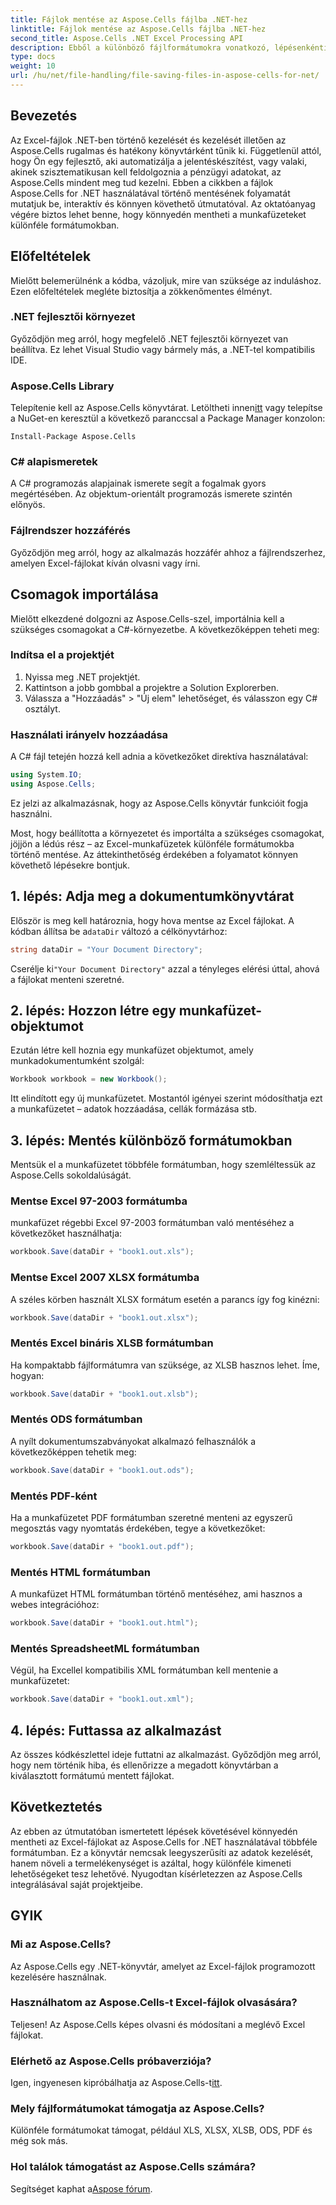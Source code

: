 ```yaml
---
title: Fájlok mentése az Aspose.Cells fájlba .NET-hez
linktitle: Fájlok mentése az Aspose.Cells fájlba .NET-hez
second_title: Aspose.Cells .NET Excel Processing API
description: Ebből a különböző fájlformátumokra vonatkozó, lépésenkénti útmutatóból megtudhatja, hogyan menthet fájlokat az Aspose.Cells for .NET-be.
type: docs
weight: 10
url: /hu/net/file-handling/file-saving-files-in-aspose-cells-for-net/
---
```

## Bevezetés
Az Excel-fájlok .NET-ben történő kezelését és kezelését illetően az Aspose.Cells rugalmas és hatékony könyvtárként tűnik ki. Függetlenül attól, hogy Ön egy fejlesztő, aki automatizálja a jelentéskészítést, vagy valaki, akinek szisztematikusan kell feldolgoznia a pénzügyi adatokat, az Aspose.Cells mindent meg tud kezelni. Ebben a cikkben a fájlok Aspose.Cells for .NET használatával történő mentésének folyamatát mutatjuk be, interaktív és könnyen követhető útmutatóval. Az oktatóanyag végére biztos lehet benne, hogy könnyedén mentheti a munkafüzeteket különféle formátumokban.

## Előfeltételek

Mielőtt belemerülnénk a kódba, vázoljuk, mire van szüksége az induláshoz. Ezen előfeltételek megléte biztosítja a zökkenőmentes élményt.

### .NET fejlesztői környezet
Győződjön meg arról, hogy megfelelő .NET fejlesztői környezet van beállítva. Ez lehet Visual Studio vagy bármely más, a .NET-tel kompatibilis IDE.

### Aspose.Cells Library
 Telepítenie kell az Aspose.Cells könyvtárat. Letöltheti innen[itt](https://releases.aspose.com/cells/net/) vagy telepítse a NuGet-en keresztül a következő paranccsal a Package Manager konzolon:
```
Install-Package Aspose.Cells
```

### C# alapismeretek
A C# programozás alapjainak ismerete segít a fogalmak gyors megértésében. Az objektum-orientált programozás ismerete szintén előnyös.

### Fájlrendszer hozzáférés
Győződjön meg arról, hogy az alkalmazás hozzáfér ahhoz a fájlrendszerhez, amelyen Excel-fájlokat kíván olvasni vagy írni. 

## Csomagok importálása

Mielőtt elkezdené dolgozni az Aspose.Cells-szel, importálnia kell a szükséges csomagokat a C#-környezetbe. A következőképpen teheti meg:

### Indítsa el a projektjét
1. Nyissa meg .NET projektjét.
2. Kattintson a jobb gombbal a projektre a Solution Explorerben.
3. Válassza a "Hozzáadás" > "Új elem" lehetőséget, és válasszon egy C# osztályt.

### Használati irányelv hozzáadása
A C# fájl tetején hozzá kell adnia a következőket direktíva használatával:
```csharp
using System.IO;
using Aspose.Cells;
```
Ez jelzi az alkalmazásnak, hogy az Aspose.Cells könyvtár funkcióit fogja használni.

Most, hogy beállította a környezetet és importálta a szükséges csomagokat, jöjjön a lédús rész – az Excel-munkafüzetek különféle formátumokba történő mentése. Az áttekinthetőség érdekében a folyamatot könnyen követhető lépésekre bontjuk.

## 1. lépés: Adja meg a dokumentumkönyvtárat

 Először is meg kell határoznia, hogy hova mentse az Excel fájlokat. A kódban állítsa be a`dataDir` változó a célkönyvtárhoz:

```csharp
string dataDir = "Your Document Directory"; 
```
 Cserélje ki`"Your Document Directory"` azzal a tényleges elérési úttal, ahová a fájlokat menteni szeretné.

## 2. lépés: Hozzon létre egy munkafüzet-objektumot

Ezután létre kell hoznia egy munkafüzet objektumot, amely munkadokumentumként szolgál:
```csharp
Workbook workbook = new Workbook(); 
```
Itt elindított egy új munkafüzetet. Mostantól igényei szerint módosíthatja ezt a munkafüzetet – adatok hozzáadása, cellák formázása stb.

## 3. lépés: Mentés különböző formátumokban

Mentsük el a munkafüzetet többféle formátumban, hogy szemléltessük az Aspose.Cells sokoldalúságát.

### Mentse Excel 97-2003 formátumba

munkafüzet régebbi Excel 97-2003 formátumban való mentéséhez a következőket használhatja:
```csharp
workbook.Save(dataDir + "book1.out.xls"); 
```

### Mentse Excel 2007 XLSX formátumba
A széles körben használt XLSX formátum esetén a parancs így fog kinézni:
```csharp
workbook.Save(dataDir + "book1.out.xlsx"); 
```

### Mentés Excel bináris XLSB formátumban
Ha kompaktabb fájlformátumra van szüksége, az XLSB hasznos lehet. Íme, hogyan:
```csharp
workbook.Save(dataDir + "book1.out.xlsb"); 
```

### Mentés ODS formátumban
A nyílt dokumentumszabványokat alkalmazó felhasználók a következőképpen tehetik meg:
```csharp
workbook.Save(dataDir + "book1.out.ods"); 
```

### Mentés PDF-ként
Ha a munkafüzetet PDF formátumban szeretné menteni az egyszerű megosztás vagy nyomtatás érdekében, tegye a következőket:
```csharp
workbook.Save(dataDir + "book1.out.pdf"); 
```

### Mentés HTML formátumban
A munkafüzet HTML formátumban történő mentéséhez, ami hasznos a webes integrációhoz:
```csharp
workbook.Save(dataDir + "book1.out.html"); 
```

### Mentés SpreadsheetML formátumban
Végül, ha Excellel kompatibilis XML formátumban kell mentenie a munkafüzetet:
```csharp
workbook.Save(dataDir + "book1.out.xml"); 
```

## 4. lépés: Futtassa az alkalmazást 

Az összes kódkészlettel ideje futtatni az alkalmazást. Győződjön meg arról, hogy nem történik hiba, és ellenőrizze a megadott könyvtárban a kiválasztott formátumú mentett fájlokat. 

## Következtetés

Az ebben az útmutatóban ismertetett lépések követésével könnyedén mentheti az Excel-fájlokat az Aspose.Cells for .NET használatával többféle formátumban. Ez a könyvtár nemcsak leegyszerűsíti az adatok kezelését, hanem növeli a termelékenységet is azáltal, hogy különféle kimeneti lehetőségeket tesz lehetővé. Nyugodtan kísérletezzen az Aspose.Cells integrálásával saját projektjeibe.

## GYIK

### Mi az Aspose.Cells?  
Az Aspose.Cells egy .NET-könyvtár, amelyet az Excel-fájlok programozott kezelésére használnak.

### Használhatom az Aspose.Cells-t Excel-fájlok olvasására?  
Teljesen! Az Aspose.Cells képes olvasni és módosítani a meglévő Excel fájlokat.

### Elérhető az Aspose.Cells próbaverziója?  
 Igen, ingyenesen kipróbálhatja az Aspose.Cells-t[itt](https://releases.aspose.com/).

### Mely fájlformátumokat támogatja az Aspose.Cells?  
Különféle formátumokat támogat, például XLS, XLSX, XLSB, ODS, PDF és még sok más.

### Hol találok támogatást az Aspose.Cells számára?  
 Segítséget kaphat a[Aspose fórum](https://forum.aspose.com/c/cells/9).